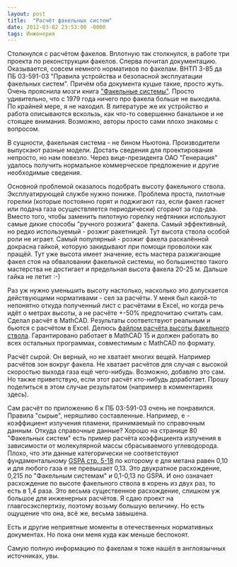 ```yaml
---
layout: post
title:  "Расчёт факельных систем"
date: 2012-03-02 23:53:00 -0000
tags: Инженерия
---
```


Столкнулся с расчётом факелов. Вплотную так столкнулся, в работе три проекта по реконструкции факелов. Сперва почитал документацию. Оказывается, совсем немного нормативов по факелам. ВНТП 3-85 да ПБ 03-591-03 "Правила устройства и безопасной эксплуатации факельных систем". Причём оба документа куцые такие, просто жуть. Очень прояснила мозги книга <a href="http://dwg.ru/dnl/9372">"Факельные системы"</a>.  Просто удивительно, что с 1979 года ничего про факела больше не выходила. По крайней мере, я не находил. В литературе же их устройство и работа описываются вскользь, как что-то совершенно банальное и не стоящее внимания. Возможно, авторы просто сами плохо знакомы с вопросом.

В сущности, факельная система - не бином Ньютона. Производители выпускают разные модели. Достать сведения для проектирования непросто, но нам повезло. Через вице-президента ОАО "Генерация" удалось получить нормальное коммерческое предложение и другие необходимые сведения. 

Основной проблемой оказалось подобрать высоту факельного ствола. Эксплуатирующей службе нужно пониже. Проблема проста, пилотные горелки (которые постоянно горят и поджигают газ, если факел гаснет или подача газа осуществляется периодически) сгорают за год-два. Вместо того, чтобы заменить пилотную горелку нефтяники используют самые дикие способы "ручного розжига" факела. Самый эффективный, но редко используемый - розжиг ракетницей. Тут высота ствола особой роли не играет. Самый популярный - розжиг факела раскалённой докрасна гайкой, которую закидывают при помощи проволоки как пращёй.  Тут уже высота имеет значение, есть мастера разжигающие факел стоя на обваловании факельной системы, но большинство такого мастерства не достигает и предельная высота факела 20-25 м. Дальше гайка не летит :-) 

Раз уж нужно уменьшить высоту настолько, насколько это допускается действующими нормативами - сел за расчёты. У меня был какой-то непонятно откуда полученный лист с расчётами в Excel, но когда речь идёт о метрах высоты, а не расчёте +-50% предпочитаю считать сам. Сделал расчёт в MathCAD. Результаты соответствуют реальным и бьются с расчётом в Excel. Делюсь <a href="http://ifolder.ru/29052074">файлом расчёта высоты факельного ствола</a>. Гарантировано работает в MathCAD 15 и должен работать во всех остальных программах, совместимым с MathCAD по формату. 

Расчёт сырой. Он верный, но не хватает многих вещей. Например расчётов зон вокруг факела. Не хватает расчётов для случая с высокой скоростью выхода газа ещё чего-нибудь. Возможно, добавлю это сам. Но также приветствую, если этот расчёт кто-нибудь доработает. Прошу поделиться в этом случае результатом (например в комментариях здесь).

Сам расчёт по приложению 6 к ПБ 03-591-03  очень не понравился. Правила "сырые", неряшливо составленные. Например, e - коэффициент излучения пламени, принимаемый по справочным данным. Откуда справочные данные? Хорошо на странице 80 "Факельных систем" есть пример расчёта коэффициента излучения в зависимости от молекулярной массы сбрасываемого углеводорода. Плохо, что эти данные категорически не соответствуют фундаментальному <a href="http://2nature.ru/files/GPSA_DATA%20c%20epsilon%20%D0%B8%D0%B7%D0%BB%D1%83%D1%87%D0%B5%D0%BD%D0%B8%D1%8F.pdf">GSPA стр. 5-18</a> по которому e для метана равен 0,10 и для любого газа e не превышает 0,13. Это двукратное расхождение, 0,215 по "Факельным системам" и 0,1-0,13 по GSPA. И оно означает расхождение по высоте факельного ствола в корень из двух раз, то есть в 1,4 раза. Это весьма существенное расхождение, слишком уж большое для инженерных расчётов. Я сдаю проект на главгосэкспертизу, поэтому возьму большую величину. Но есть ощущение что она, всё же, весьма завышена.

Есть и другие неприятные моменты в отечественных нормативных документах. Но пока они меня куда как меньше беспокоят. 

Самую полную информацию по факелам я тоже нашёл в англоязычных источниках, увы.